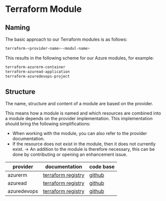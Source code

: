 # Terraform Module

## Naming

The basic approach to our Terraform modules is as follows:

```bash
terraform-<provider-name>-<modul-name>
```

This results in the following scheme for our Azure modules, for example:

```bash
terraform-azurerm-container
terraform-azuread-application
terraform-azuredevops-project
```

## Structure

The name, structure and content of a module are based on the provider.

This means how a module is named and which resources are combined into a module depends on the provider implementation. This implementation should bring the following simplifications:

* When working with the module, you can also refer to the provider documentation.
* If the resource does not exist in the module, then it does not currently exist. -> An addition to the module is therefore necessary, this can be done by contributing or opening an enhancement issue.

| provider   | documentation                                                                                   | code base                                                                                                    |
| ---------- | ----------------------------------------------------------------------------------------------- | ------------------------------------------------------------------------------------------------------------ |
| azurerm    | [terraform registry](https://registry.terraform.io/providers/hashicorp/azurerm/latest/docs)     | [github](https://github.com/hashicorp/terraform-provider-azurerm/tree/main/internal/services)                |
| azuread    | [terraform registry](https://registry.terraform.io/providers/hashicorp/azuread/latest/docs)     | [github](https://github.com/hashicorp/terraform-provider-azuread/tree/main/internal/services)                |
| azuredevops| [terraform registry](https://registry.terraform.io/providers/microsoft/azuredevops/latest/docs) | [github](https://github.com/microsoft/terraform-provider-azuredevops/tree/main/azuredevops/internal/service) |
